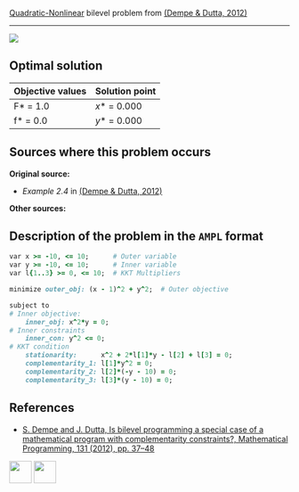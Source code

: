 [Quadratic-Nonlinear](/BASBLib/QP-NLP-problems) bilevel problem from [(Dempe & Dutta, 2012)][Dempe & Dutta, 2012]

---

![](/BASBLib/images/dd_2012_01_eq.jpg)

## Optimal solution

Objective values   | Solution point           |
------------------ | ------------------------ |
F* = 1.0           | _x_* = 0.000             |
f* = 0.0           | _y_* = 0.000             |

## Sources where this problem occurs

__Original source:__

 - _Example 2.4_ in [(Dempe & Dutta, 2012)][Dempe & Dutta, 2012]

__Other sources:__

## Description of the problem in the `AMPL` format

```ruby
var x >= -10, <= 10;      # Outer variable
var y >= -10, <= 10;      # Inner variable
var l{1..3} >= 0, <= 10;  # KKT Multipliers

minimize outer_obj: (x - 1)^2 + y^2;  # Outer objective

subject to
# Inner objective:
    inner_obj: x^2*y = 0;
# Inner constraints
    inner_con: y^2 <= 0;
# KKT condition
    stationarity:      x^2 + 2*l[1]*y - l[2] + l[3] = 0;
    complementarity_1: l[1]*y^2 = 0;
    complementarity_2: l[2]*(-y - 10) = 0;
    complementarity_3: l[3]*(y - 10) = 0;
```

##  References

 - [S. Dempe and J. Dutta, Is bilevel programming a special case of a mathematical program with complementarity constraints?, Mathematical Programming, 131 (2012), pp. 37–48](https://doi.org/10.1007/s10107-010-0342-1)

[<img src="http://www.interupgrade.com/images/pfeil-backbutton.png" width="40" height="40">](/BASBLib/QP-NLP-problems "Back to summary of QP-NLP bilevel problems")
[<img src="https://cdn1.iconfinder.com/data/icons/MetroStation-PNG/128/MB__home.png" width="40" height="40">](/BASBLib/index "Back to homepage")

[Dempe & Dutta, 2012]: https://doi.org/10.1007/s10107-010-0342-1
